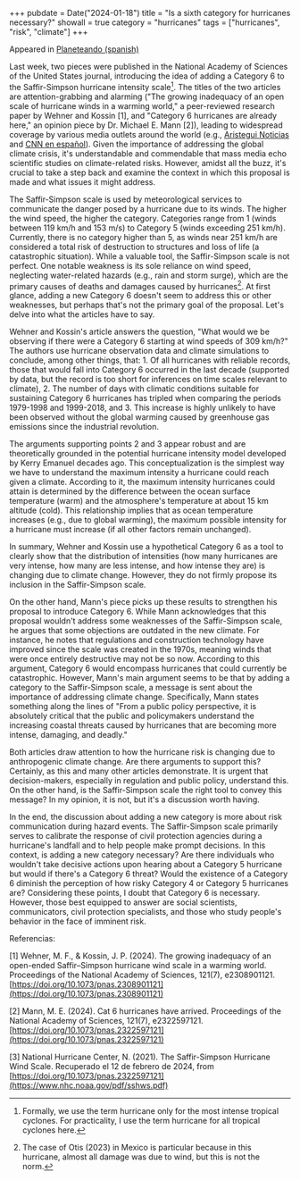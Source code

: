 +++
pubdate = Date("2024-01-18")
title = "Is a sixth category for hurricanes necessary?"
showall = true
category = "hurricanes"
tags = ["hurricanes", "risk", "climate"]
+++

Appeared in [Planeteando (spanish)](https://planeteando.org/2024/02/19/es-necesaria-una-categoria-6-para-huracanes/)

Last week, two pieces were published in the National Academy of Sciences of the United States journal, introducing the idea of adding a Category 6 to the Saffir-Simpson hurricane intensity scale[^1]. The titles of the two articles are attention-grabbing and alarming ("The growing inadequacy of an open scale of hurricane winds in a warming world," a peer-reviewed research paper by Wehner and Kossin [1], and "Category 6 hurricanes are already here," an opinion piece by Dr. Michael E. Mann [2]), leading to widespread coverage by various media outlets around the world (e.g., [Aristegui Noticias](https://aristeguinoticias.com/0602/kiosko/huracanes-cientificos-plantean-crear-categoria-6-por-ser-cada-vez-mas-fuertes-y-destructivos/) and [CNN en español](https://cnnespanol.cnn.com/2024/02/06/aumento-categoria-6-huracanes-saffir-simpson-trax/)). Given the importance of addressing the global climate crisis, it's understandable and commendable that mass media echo scientific studies on climate-related risks. However, amidst all the buzz, it's crucial to take a step back and examine the context in which this proposal is made and what issues it might address.

The Saffir-Simpson scale is used by meteorological services to communicate the danger posed by a hurricane due to its winds. The higher the wind speed, the higher the category. Categories range from 1 (winds between 119 km/h and 153 m/s) to Category 5 (winds exceeding 251 km/h). Currently, there is no category higher than 5, as winds near 251 km/h are considered a total risk of destruction to structures and loss of life (a catastrophic situation). While a valuable tool, the Saffir-Simpson scale is not perfect. One notable weakness is its sole reliance on wind speed, neglecting water-related hazards (e.g., rain and storm surge), which are the primary causes of deaths and damages caused by hurricanes[^2]. At first glance, adding a new Category 6 doesn't seem to address this or other weaknesses, but perhaps that's not the primary goal of the proposal. Let's delve into what the articles have to say.

Wehner and Kossin's article answers the question, "What would we be observing if there were a Category 6 starting at wind speeds of 309 km/h?" The authors use hurricane observation data and climate simulations to conclude, among other things, that: 1. Of all hurricanes with reliable records, those that would fall into Category 6 occurred in the last decade (supported by data, but the record is too short for inferences on time scales relevant to climate), 2. The number of days with climatic conditions suitable for sustaining Category 6 hurricanes has tripled when comparing the periods 1979-1998 and 1999-2018, and 3. This increase is highly unlikely to have been observed without the global warming caused by greenhouse gas emissions since the industrial revolution.

The arguments supporting points 2 and 3 appear robust and are theoretically grounded in the potential hurricane intensity model developed by Kerry Emanuel decades ago. This conceptualization is the simplest way we have to understand the maximum intensity a hurricane could reach given a climate. According to it, the maximum intensity hurricanes could attain is determined by the difference between the ocean surface temperature (warm) and the atmosphere's temperature at about 15 km altitude (cold). This relationship implies that as ocean temperature increases (e.g., due to global warming), the maximum possible intensity for a hurricane must increase (if all other factors remain unchanged).

In summary, Wehner and Kossin use a hypothetical Category 6 as a tool to clearly show that the distribution of intensities (how many hurricanes are very intense, how many are less intense, and how intense they are) is changing due to climate change. However, they do not firmly propose its inclusion in the Saffir-Simpson scale.

On the other hand, Mann's piece picks up these results to strengthen his proposal to introduce Category 6. While Mann acknowledges that this proposal wouldn't address some weaknesses of the Saffir-Simpson scale, he argues that some objections are outdated in the new climate. For instance, he notes that regulations and construction technology have improved since the scale was created in the 1970s, meaning winds that were once entirely destructive may not be so now. According to this argument, Category 6 would encompass hurricanes that could currently be catastrophic. However, Mann's main argument seems to be that by adding a category to the Saffir-Simpson scale, a message is sent about the importance of addressing climate change. Specifically, Mann states something along the lines of "From a public policy perspective, it is absolutely critical that the public and policymakers understand the increasing coastal threats caused by hurricanes that are becoming more intense, damaging, and deadly."

Both articles draw attention to how the hurricane risk is changing due to anthropogenic climate change. Are there arguments to support this? Certainly, as this and many other articles demonstrate. It is urgent that decision-makers, especially in regulation and public policy, understand this. On the other hand, is the Saffir-Simpson scale the right tool to convey this message? In my opinion, it is not, but it's a discussion worth having.

In the end, the discussion about adding a new category is more about risk communication during hazard events. The Saffir-Simpson scale primarily serves to calibrate the response of civil protection agencies during a hurricane's landfall and to help people make prompt decisions. In this context, is adding a new category necessary? Are there individuals who wouldn't take decisive actions upon hearing about a Category 5 hurricane but would if there's a Category 6 threat? Would the existence of a Category 6 diminish the perception of how risky Category 4 or Category 5 hurricanes are? Considering these points, I doubt that Category 6 is necessary. However, those best equipped to answer are social scientists, communicators, civil protection specialists, and those who study people's behavior in the face of imminent risk.

[^1]: Formally, we use the term hurricane only for the most intense tropical cyclones. For practicality, I use the term hurricane for all tropical cyclones here.

[^2]: The case of Otis (2023) in Mexico is particular because in this hurricane, almost all damage was due to wind, but this is not the norm.

Referencias:

[1] Wehner, M. F., & Kossin, J. P. (2024). The growing inadequacy of an open-ended Saffir–Simpson hurricane wind scale in a warming world. Proceedings of the National Academy of Sciences, 121(7), e2308901121. [https://doi.org/10.1073/pnas.2308901121](https://doi.org/10.1073/pnas.2308901121)

[2] Mann, M. E. (2024). Cat 6 hurricanes have arrived. Proceedings of the National Academy of Sciences, 121(7), e2322597121. [https://doi.org/10.1073/pnas.2322597121](https://doi.org/10.1073/pnas.2322597121)

[3] National Hurricane Center, N. (2021). The Saffir-Simpson Hurricane Wind Scale. Recuperado el 12 de febrero de 2024, from [https://doi.org/10.1073/pnas.2322597121](https://www.nhc.noaa.gov/pdf/sshws.pdf)